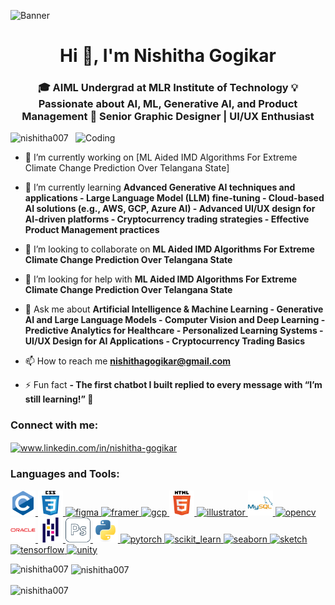 ![Banner](https://i.imgur.com/EquAbpS.png)


<h1 align="center">Hi 👋, I'm Nishitha Gogikar</h1>
<h3 align="center">🎓 AIML Undergrad at MLR Institute of Technology 💡 Passionate about AI, ML, Generative AI, and Product Management 🎨 Senior Graphic Designer | UI/UX Enthusiast</h3>


<img align="right" alt="Coding" width="400" src="https://media.giphy.com/media/hpXdHPfFI5wTABdDx9/giphy.gif">




<p align="left"> <img src="https://komarev.com/ghpvc/?username=nishitha007&label=Profile%20views&color=0e75b6&style=flat" alt="nishitha007" /> </p>

- 🔭 I’m currently working on [ML Aided IMD Algorithms For Extreme Climate Change Prediction Over Telangana State]

- 🌱 I’m currently learning **Advanced Generative AI techniques and applications - Large Language Model (LLM) fine-tuning - Cloud-based AI solutions (e.g., AWS, GCP, Azure AI) - Advanced UI/UX design for AI-driven platforms - Cryptocurrency trading strategies - Effective Product Management practices**

- 👯 I’m looking to collaborate on **ML Aided IMD Algorithms For Extreme Climate Change Prediction Over Telangana State**

- 🤝 I’m looking for help with **ML Aided IMD Algorithms For Extreme Climate Change Prediction Over Telangana State**

- 💬 Ask me about **Artificial Intelligence & Machine Learning - Generative AI and Large Language Models - Computer Vision and Deep Learning - Predictive Analytics for Healthcare - Personalized Learning Systems - UI/UX Design for AI Applications - Cryptocurrency Trading Basics**

- 📫 How to reach me **nishithagogikar@gmail.com**

- ⚡ Fun fact **- The first chatbot I built replied to every message with “I’m still learning!” 🤖**

<h3 align="left">Connect with me:</h3>
<p align="left">
<a href="https://linkedin.com/in/www.linkedin.com/in/nishitha-gogikar" target="blank"><img align="center" src="https://raw.githubusercontent.com/rahuldkjain/github-profile-readme-generator/master/src/images/icons/Social/linked-in-alt.svg" alt="www.linkedin.com/in/nishitha-gogikar" height="30" width="40" /></a>
</p>

<h3 align="left">Languages and Tools:</h3>
<p align="left"> <a href="https://www.cprogramming.com/" target="_blank" rel="noreferrer"> <img src="https://raw.githubusercontent.com/devicons/devicon/master/icons/c/c-original.svg" alt="c" width="40" height="40"/> </a> <a href="https://www.w3schools.com/css/" target="_blank" rel="noreferrer"> <img src="https://raw.githubusercontent.com/devicons/devicon/master/icons/css3/css3-original-wordmark.svg" alt="css3" width="40" height="40"/> </a> <a href="https://www.figma.com/" target="_blank" rel="noreferrer"> <img src="https://www.vectorlogo.zone/logos/figma/figma-icon.svg" alt="figma" width="40" height="40"/> </a> <a href="https://www.framer.com/" target="_blank" rel="noreferrer"> <img src="https://www.vectorlogo.zone/logos/framer/framer-icon.svg" alt="framer" width="40" height="40"/> </a> <a href="https://cloud.google.com" target="_blank" rel="noreferrer"> <img src="https://www.vectorlogo.zone/logos/google_cloud/google_cloud-icon.svg" alt="gcp" width="40" height="40"/> </a> <a href="https://www.w3.org/html/" target="_blank" rel="noreferrer"> <img src="https://raw.githubusercontent.com/devicons/devicon/master/icons/html5/html5-original-wordmark.svg" alt="html5" width="40" height="40"/> </a> <a href="https://www.adobe.com/in/products/illustrator.html" target="_blank" rel="noreferrer"> <img src="https://www.vectorlogo.zone/logos/adobe_illustrator/adobe_illustrator-icon.svg" alt="illustrator" width="40" height="40"/> </a> <a href="https://www.mysql.com/" target="_blank" rel="noreferrer"> <img src="https://raw.githubusercontent.com/devicons/devicon/master/icons/mysql/mysql-original-wordmark.svg" alt="mysql" width="40" height="40"/> </a> <a href="https://opencv.org/" target="_blank" rel="noreferrer"> <img src="https://www.vectorlogo.zone/logos/opencv/opencv-icon.svg" alt="opencv" width="40" height="40"/> </a> <a href="https://www.oracle.com/" target="_blank" rel="noreferrer"> <img src="https://raw.githubusercontent.com/devicons/devicon/master/icons/oracle/oracle-original.svg" alt="oracle" width="40" height="40"/> </a> <a href="https://pandas.pydata.org/" target="_blank" rel="noreferrer"> <img src="https://raw.githubusercontent.com/devicons/devicon/2ae2a900d2f041da66e950e4d48052658d850630/icons/pandas/pandas-original.svg" alt="pandas" width="40" height="40"/> </a> <a href="https://www.photoshop.com/en" target="_blank" rel="noreferrer"> <img src="https://raw.githubusercontent.com/devicons/devicon/master/icons/photoshop/photoshop-line.svg" alt="photoshop" width="40" height="40"/> </a> <a href="https://www.python.org" target="_blank" rel="noreferrer"> <img src="https://raw.githubusercontent.com/devicons/devicon/master/icons/python/python-original.svg" alt="python" width="40" height="40"/> </a> <a href="https://pytorch.org/" target="_blank" rel="noreferrer"> <img src="https://www.vectorlogo.zone/logos/pytorch/pytorch-icon.svg" alt="pytorch" width="40" height="40"/> </a> <a href="https://scikit-learn.org/" target="_blank" rel="noreferrer"> <img src="https://upload.wikimedia.org/wikipedia/commons/0/05/Scikit_learn_logo_small.svg" alt="scikit_learn" width="40" height="40"/> </a> <a href="https://seaborn.pydata.org/" target="_blank" rel="noreferrer"> <img src="https://seaborn.pydata.org/_images/logo-mark-lightbg.svg" alt="seaborn" width="40" height="40"/> </a> <a href="https://www.sketch.com/" target="_blank" rel="noreferrer"> <img src="https://www.vectorlogo.zone/logos/sketchapp/sketchapp-icon.svg" alt="sketch" width="40" height="40"/> </a> <a href="https://www.tensorflow.org" target="_blank" rel="noreferrer"> <img src="https://www.vectorlogo.zone/logos/tensorflow/tensorflow-icon.svg" alt="tensorflow" width="40" height="40"/> </a> <a href="https://unity.com/" target="_blank" rel="noreferrer"> <img src="https://www.vectorlogo.zone/logos/unity3d/unity3d-icon.svg" alt="unity" width="40" height="40"/> </a> </p>

<p><img align="left" src="https://github-readme-stats.vercel.app/api/top-langs?username=nishitha007&show_icons=true&locale=en&layout=compact" alt="nishitha007" /></p>

<p>&nbsp;<img align="center" src="https://github-readme-stats.vercel.app/api?username=nishitha007&show_icons=true&locale=en" alt="nishitha007" /></p>

<p><img align="center" src="https://github-readme-streak-stats.herokuapp.com/?user=nishitha007&" alt="nishitha007" /></p>
